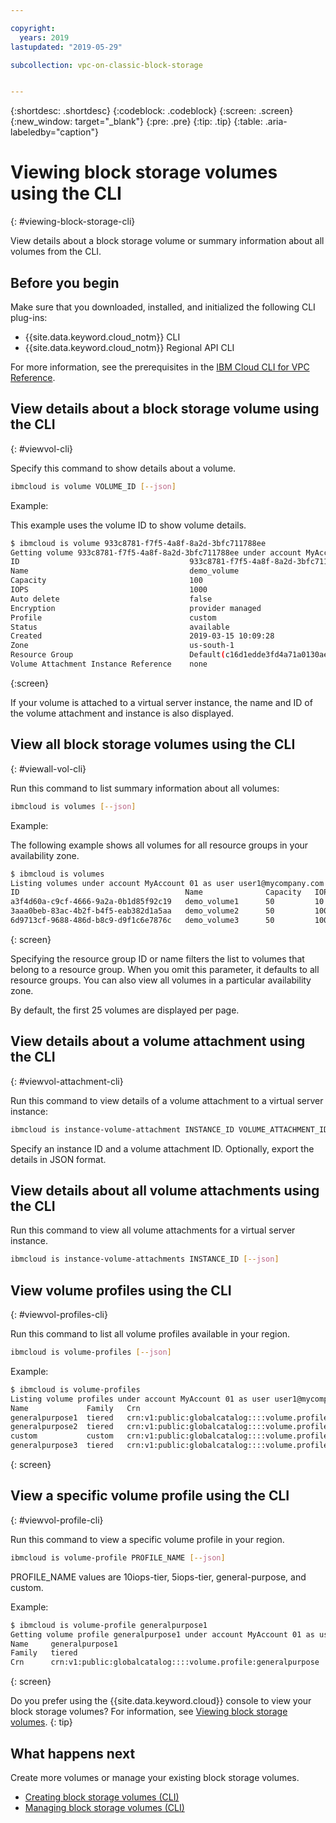 ```yaml
---

copyright:
  years: 2019
lastupdated: "2019-05-29"

subcollection: vpc-on-classic-block-storage


---
```


{:shortdesc: .shortdesc}
{:codeblock: .codeblock}
{:screen: .screen}
{:new_window: target="_blank"}
{:pre: .pre}
{:tip: .tip}
{:table: .aria-labeledby="caption"}

# Viewing block storage volumes using the CLI
{: #viewing-block-storage-cli}

View details about a block storage volume or summary information about all volumes from the CLI.

## Before you begin

Make sure that you downloaded, installed, and initialized the following CLI plug-ins:

* {{site.data.keyword.cloud_notm}} CLI
* {{site.data.keyword.cloud_notm}} Regional API CLI

For more information, see the prerequisites in the [IBM Cloud CLI for VPC Reference](/docs/vpc-infrastructure-cli-plugin?topic=vpc-infrastructure-cli-plugin-vpc-reference).

## View details about a block storage volume using the CLI
{: #viewvol-cli}

Specify this command to show details about a volume.

```bash
ibmcloud is volume VOLUME_ID [--json]
```

Example:

This example uses the volume ID to show volume details.

```bash
$ ibmcloud is volume 933c8781-f7f5-4a8f-8a2d-3bfc711788ee
Getting volume 933c8781-f7f5-4a8f-8a2d-3bfc711788ee under account MyAccount01 as user user1@mycompany.com...
ID                                      933c8781-f7f5-4a8f-8a2d-3bfc711788ee
Name                                    demo_volume
Capacity                                100
IOPS                                    1000
Auto delete                             false
Encryption                              provider managed
Profile                                 custom
Status                                  available
Created                                 2019-03-15 10:09:28
Zone                                    us-south-1
Resource Group                          Default(c16d1edde3fd4a71a0130aed371405a0)
Volume Attachment Instance Reference    none
```
{:screen}

If your volume is attached to a virtual server instance, the name and ID of the volume attachment and instance is also displayed.

## View all block storage volumes using the CLI
{: #viewall-vol-cli}

Run this command to list summary information about all volumes:

```bash
ibmcloud is volumes [--json]
```

Example:

The following example shows all volumes for all resource groups in your availability zone.  

```bash
$ ibmcloud is volumes
Listing volumes under account MyAccount 01 as user user1@mycompany.com...
ID                                     Name              Capacity   IOPS   Auto Delete   Encryption        Profile         Created               Status      Zone         Resource Group
a3f4d60a-c9cf-4666-9a2a-0b1d85f92c19   demo_volume1      50         10     Manual        provider managed  generalpurpose   2018-08-30 11:04:46  pending     us-south-1   (c16d1edd-.)
3aaa0beb-83ac-4b2f-b4f5-eab382d1a5aa   demo_volume2      50         100    Manual        provider managed  custom           2018-08-30 10:26:34   available   us-south-1   (c16d1edd-.)
6d9713cf-9688-486d-b8c9-d9f1c6e7876c   demo_volume3      50         100    Manual        provider managed  custom           2018-08-30 10:39:24   available   us-south-1   (c16d1edd-.)
```
{: screen}

Specifying the resource group ID or name filters the list to volumes that belong to a resource group. When you omit this parameter, it defaults to all resource groups. You can also view all volumes in a particular availability zone.

By default, the first 25 volumes are displayed per page.

## View details about a volume attachment using the CLI
{: #viewvol-attachment-cli}

Run this command to view details of a volume attachment to a virtual server instance:

```bash
ibmcloud is instance-volume-attachment INSTANCE_ID VOLUME_ATTACHMENT_ID [--json]
```

Specify an instance ID and a volume attachment ID.  Optionally, export the details in JSON format.

## View details about all volume attachments using the CLI

Run this command to view all volume attachments for a virtual server instance.

```bash
ibmcloud is instance-volume-attachments INSTANCE_ID [--json]
```

## View volume profiles using the CLI
{: #viewvol-profiles-cli}

Run this command to list all volume profiles available in your region.

```bash
ibmcloud is volume-profiles [--json]
```

Example:

```bash
$ ibmcloud is volume-profiles
Listing volume profiles under account MyAccount 01 as user user1@mycompany.com...
Name             Family   Crn
generalpurpose1  tiered   crn:v1:public:globalcatalog::::volume.profile:generalpurpose
generalpurpose2  tiered   crn:v1:public:globalcatalog::::volume.profile:generalpurpose
custom           custom   crn:v1:public:globalcatalog::::volume.profile:custom
generalpurpose3  tiered   crn:v1:public:globalcatalog::::volume.profile:generalpurpose
```
{: screen}

## View a specific volume profile using the CLI
{: #viewvol-profile-cli}

Run this command to view a specific volume profile in your region.

```bash
ibmcloud is volume-profile PROFILE_NAME [--json]
```

PROFILE_NAME values are 10iops-tier, 5iops-tier, general-purpose, and custom.

Example:

```bash
$ ibmcloud is volume-profile generalpurpose1
Getting volume profile generalpurpose1 under account MyAccount 01 as user user1@mycompany.com...
Name     generalpurpose1
Family   tiered
Crn      crn:v1:public:globalcatalog::::volume.profile:generalpurpose
```
{: screen}

Do you prefer using the {{site.data.keyword.cloud}} console to view your block storage volumes? For information, see [Viewing block storage volumes](/docs/vpc-on-classic-block-storage?topic=vpc-on-classic-block-storage-viewing-block-storage).
{: tip}

## What happens next

Create more volumes or manage your existing block storage volumes.

* [Creating block storage volumes (CLI)](/docs/vpc-on-classic-block-storage?topic=vpc-on-classic-block-storage-creating-block-storage-cli)
* [Managing block storage volumes (CLI)](/docs/vpc-on-classic-block-storage?topic=vpc-on-classic-block-storage-managing-block-storage-cli)
